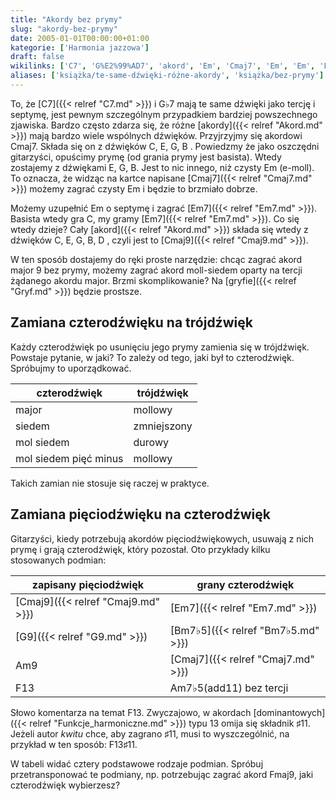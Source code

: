 ```yaml
---
title: "Akordy bez prymy"
slug: "akordy-bez-prymy"
date: 2005-01-01T00:00:00+01:00
kategorie: ['Harmonia jazzowa']
draft: false
wikilinks: ['C7', 'G%E2%99%AD7', 'akord', 'Em', 'Cmaj7', 'Em', 'Em', 'Em7', 'Em7', 'akord', 'Cmaj9', 'gryf', 'czterod%C5%BAwi%C4%99k', 'tr%C3%B3jd%C5%BAwi%C4%99k', 'pi%C4%99ciod%C5%BAwi%C4%99k', 'czterod%C5%BAwi%C4%99k', 'Cmaj9', 'Em7', 'G9', 'Bm7%E2%99%AD5', 'Am9', 'Cmaj7', 'F13', 'Am7%E2%99%AD5(add11)', 'F13', 'dominanta', 'F13%E2%99%AF11', 'Fmaj9']
aliases: ['książka/te-same-dźwięki-różne-akordy', 'książka/bez-prymy']
---
```

To, że [C7]({{< relref "C7.md" >}}) i G♭7<!-- link nie odnosił się do niczego --> mają te same dźwięki
jako tercję i septymę, jest pewnym szczególnym przypadkiem bardziej
powszechnego zjawiska. Bardzo często zdarza się, że różne
[akordy]({{< relref "Akord.md" >}}) mają bardzo wiele wspólnych dźwięków.
Przyjrzyjmy się akordowi Cmaj7. Składa się on z dźwięków C, E, G, B .
Powiedzmy że jako oszczędni gitarzyści, opuścimy prymę (od grania prymy
jest basista). Wtedy zostajemy z dźwiękami E, G, B. Jest to nic innego,
niż czysty Em<!-- link nie odnosił się do niczego --> (e-moll). To oznacza, że widząc na kartce
napisane [Cmaj7]({{< relref "Cmaj7.md" >}}) możemy zagrać czysty
Em<!-- link nie odnosił się do niczego --> i będzie to brzmiało dobrze.

Możemy uzupełnić Em<!-- link nie odnosił się do niczego --> o septymę i zagrać
[Em7]({{< relref "Em7.md" >}}). Basista wtedy gra C, my gramy
[Em7]({{< relref "Em7.md" >}}). Co się wtedy dzieje? Cały
[akord]({{< relref "Akord.md" >}}) składa się wtedy z dźwięków C, E, G, B, D ,
czyli jest to [Cmaj9]({{< relref "Cmaj9.md" >}}).

W ten sposób dostajemy do ręki proste narzędzie: chcąc zagrać akord
major 9 bez prymy, możemy zagrać akord moll-siedem oparty na tercji
żądanego akordu major. Brzmi skomplikowanie? Na
[gryfie]({{< relref "Gryf.md" >}}) będzie prostsze.

## Zamiana czterodźwięku na trójdźwięk

Każdy czterodźwięk<!-- link nie odnosił się do niczego --> po usunięciu jego prymy
zamienia się w trójdźwięk<!-- link nie odnosił się do niczego -->. Powstaje pytanie, w
jaki? To zależy od tego, jaki był to czterodźwięk. Spróbujmy to
uporządkować.

| czterodźwięk          | trójdźwięk  |
| --------------------- | ----------- |
| major                 | mollowy     |
| siedem                | zmniejszony |
| mol siedem            | durowy      |
| mol siedem pięć minus | mollowy     |

Takich zamian nie stosuje się raczej w praktyce.

## Zamiana pięciodźwięku na czterodźwięk

Gitarzyści, kiedy potrzebują akordów
pięciodźwiękowych<!-- link nie odnosił się do niczego -->, usuwają z nich prymę
i grają czterodźwięk<!-- link nie odnosił się do niczego -->, który pozostał. Oto
przykłady kilku stosowanych podmian:

| zapisany pięciodźwięk     | grany czterodźwięk                                   |
| ------------------------- | ---------------------------------------------------- |
| [Cmaj9]({{< relref "Cmaj9.md" >}}) | [Em7]({{< relref "Em7.md" >}})                                |
| [G9]({{< relref "G9.md" >}})       | [Bm7♭5]({{< relref "Bm7♭5.md" >}})                            |
| Am9<!-- link nie odnosił się do niczego -->     | [Cmaj7]({{< relref "Cmaj7.md" >}})                            |
| F13<!-- link nie odnosił się do niczego -->     | Am7♭5(add11)<!-- link nie odnosił się do niczego --> bez tercji |

Słowo komentarza na temat F13<!-- link nie odnosił się do niczego -->. Zwyczajowo, w akordach
[dominantowych]({{< relref "Funkcje_harmoniczne.md" >}}) typu 13 omija się składnik ♯11.
Jeżeli autor *kwitu* chce, aby zagrano ♯11, musi to wyszczególnić, na
przykład w ten sposób: F13♯11<!-- link nie odnosił się do niczego -->.

W tabeli widać cztery podstawowe rodzaje podmian. Spróbuj
przetransponować te podmiany, np. potrzebując zagrać akord
Fmaj9<!-- link nie odnosił się do niczego -->, jaki czterodźwięk wybierzesz?

